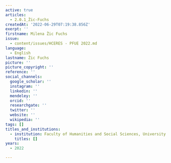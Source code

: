 ```yaml
---
active: true
articles:
  - 2.0.1_Žic-Fuchs
createdAt: '2022-06-29T07:19:38.856Z'
exerpt: ''
firstname: Milena Žic Fuchs
issue:
  - content/issues/HCERES - PFUE 2022.md
language:
  - English
lastname: Žic Fuchs
picture: ''
picture_copyright: ''
reference: ''
social_channels:
  google_scholar: ''
  instagram: ''
  linkedin: ''
  mendeley: ''
  orcid: ''
  researchgate: ''
  twitter: ''
  website: ''
  wikipedia: ''
tags: []
titles_and_institutions:
  - institution: Faculty of Humanities and Social Sciences, University of Zagreb, Croatie
    titles: []
years:
  - 2022

---
```

